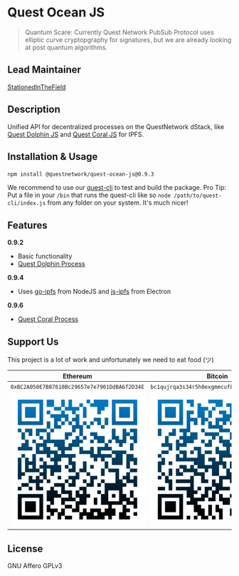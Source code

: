 # Quest Ocean JS
>Quantum Scare: Currently Quest Network PubSub Protocol uses elliptic curve cryptopgraphy for signatures, but we are already looking at post quantum algorithms.

## Lead Maintainer

[StationedInTheField](https://github.com/StationedInTheField)

## Description

Unified API for decentralized processes on the QuestNetwork dStack, like [Quest Dolphin JS](https://github.com/quest-dolphin-js) and [Quest Coral JS](https://github.com/quest-coral-js) for IPFS.

## Installation & Usage

``npm install @questnetwork/quest-ocean-js@0.9.3``
 
We recommend to use our [quest-cli](https://github.com/QuestNetwork/quest-cli) to test and build the package.
Pro Tip: Put a file in your `/bin` that runs the quest-cli like so `node /path/to/quest-cli/index.js` from any folder on your system. It's much nicer!

## Features

**0.9.2**
- Basic functionality
- [Quest Dolphin Process](https://github.com/QuestNetwork/quest-dolphin-js)

**0.9.4**
- Uses [go-ipfs](https://github.com/ipfs/go-ipfs) from NodeJS and [js-ipfs](https://github.com/ipfs/js-ipfs) from Electron

**0.9.6**
- [Quest Coral Process](https://github.com/QuestNetwork/quest-coral-js)

## Support Us
This project is a lot of work and unfortunately we need to eat food (ツ)

| Ethereum| Bitcoin |
|---|---|
| `0xBC2A050E7B87610Bc29657e7e7901DdBA6f2D34E` | `bc1qujrqa3s34r5h0exgmmcuf8ejhyydm8wwja4fmq`   |
|  <img src="doc/images/eth-qr.png" >   | <img src="doc/images/btc-qr.png" > |

## License
GNU Affero GPLv3
